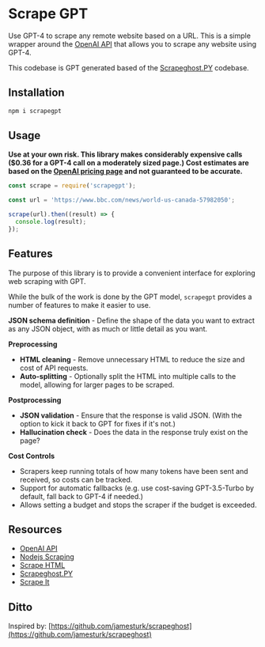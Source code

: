 # Scrape GPT

Use GPT-4 to scrape any remote website based on a URL. This is a simple wrapper around the [OpenAI API](https://beta.openai.com/docs/api-reference/introduction) that allows you to scrape any website using GPT-4.

This codebase is GPT generated based of the [Scrapeghost.PY](https://github.com/jamesturk/scrapeghost) codebase.

## Installation

```bash
npm i scrapegpt
```

## Usage

**Use at your own risk. This library makes considerably expensive calls ($0.36 for a GPT-4 call on a moderately sized page.) Cost estimates are based on the [OpenAI pricing page](https://beta.openai.com/pricing) and not guaranteed to be accurate.**

```js
const scrape = require('scrapegpt');

const url = 'https://www.bbc.com/news/world-us-canada-57982050';

scrape(url).then((result) => {
  console.log(result);
});
```

## Features

The purpose of this library is to provide a convenient interface for exploring web scraping with GPT.

While the bulk of the work is done by the GPT model, `scrapegpt` provides a number of features to make it easier to use.

**JSON schema definition** - Define the shape of the data you want to extract as any JSON object, with as much or little detail as you want.

**Preprocessing**

* **HTML cleaning** - Remove unnecessary HTML to reduce the size and cost of API requests.
* **Auto-splitting** - Optionally split the HTML into multiple calls to the model, allowing for larger pages to be scraped.

**Postprocessing**

* **JSON validation** - Ensure that the response is valid JSON.  (With the option to kick it back to GPT for fixes if it's not.)
* **Hallucination check** - Does the data in the response truly exist on the page?

**Cost Controls**

* Scrapers keep running totals of how many tokens have been sent and received, so costs can be tracked.
* Support for automatic fallbacks (e.g. use cost-saving GPT-3.5-Turbo by default, fall back to GPT-4 if needed.)
* Allows setting a budget and stops the scraper if the budget is exceeded.


## Resources

- [OpenAI API](https://beta.openai.com/docs/api-reference/introduction)
- [Nodejs Scraping](https://gabrieleromanato.name/nodejs-parsing-a-remote-html-page)
- [Scrape HTML](https://www.npmjs.com/package/scrape-html)
- [Scrapeghost.PY](https://github.com/jamesturk/scrapeghost/)
- [Scrape It](https://www.npmjs.com/package/scrape-it-core)


## Ditto

Inspired by: [https://github.com/jamesturk/scrapeghost](https://github.com/jamesturk/scrapeghost)


